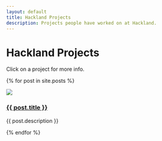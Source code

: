 ```yaml
---
layout: default
title: Hackland Projects
description: Projects people have worked on at Hackland.
---
```


<h1>Hackland Projects</h1>

Click on a project for more info.

{% for post in site.posts %}
<div class="tool">
    <a href="{{ post.url }}"><img class="tool-pic" src="{{ post.main_image }}"/></a>
    <div class="tool-description">
        <a href="{{ post.url }}"><h3 class="tool-title">{{ post.title }}</h3></a>
        <p>
            {{ post.description }}
        </p>
    </div>
</div>
{% endfor %}
